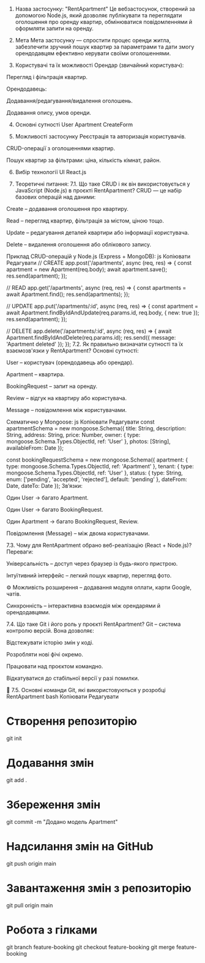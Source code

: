 1. Назва застосунку: "RentApartment"
Це вебзастосунок, створений за допомогою Node.js, який дозволяє публікувати та переглядати оголошення про оренду квартир, обмінюватися повідомленнями й оформляти запити на оренду.

 2. Мета
Мета застосунку — спростити процес оренди житла, забезпечити зручний пошук квартир за параметрами та дати змогу орендодавцям ефективно керувати своїми оголошеннями.

 3. Користувачі та їх можливості
Орендар (звичайний користувач):

Перегляд і фільтрація квартир.

Орендодавець:

Додавання/редагування/видалення оголошень.

Додавання опису, умов оренди.


 4. Основні сутності
User
Apartment
CreateForm

 5. Можливості застосунку
Реєстрація та авторизація користувачів.

CRUD-операції з оголошеннями квартир.

Пошук квартир за фільтрами: ціна, кількість кімнат, район.



 6. Вибір технології UI
React.js 

7. Теоретичні питання: 
7.1. Що таке CRUD і як він використовується у JavaScript (Node.js) в проєкті RentApartment?
CRUD — це набір базових операцій над даними:

Create – додавання оголошення про квартиру.

Read – перегляд квартир, фільтрація за містом, ціною тощо.

Update – редагування деталей квартири або інформації користувача.

Delete – видалення оголошення або облікового запису.

Приклад CRUD-операцій у Node.js (Express + MongoDB):
js
Копіювати
Редагувати
// CREATE
app.post('/apartments', async (req, res) => {
  const apartment = new Apartment(req.body);
  await apartment.save();
  res.send(apartment);
});

// READ
app.get('/apartments', async (req, res) => {
  const apartments = await Apartment.find();
  res.send(apartments);
});

// UPDATE
app.put('/apartments/:id', async (req, res) => {
  const apartment = await Apartment.findByIdAndUpdate(req.params.id, req.body, { new: true });
  res.send(apartment);
});

// DELETE
app.delete('/apartments/:id', async (req, res) => {
  await Apartment.findByIdAndDelete(req.params.id);
  res.send({ message: 'Apartment deleted' });
});
 7.2. Як правильно визначати сутності та їх взаємозв'язки у RentApartment?
Основні сутності:

User – користувач (орендодавець або орендар).

Apartment – квартира.

BookingRequest – запит на оренду.

Review – відгук на квартиру або користувача.

Message – повідомлення між користувачами.

Схематично у Mongoose:
js
Копіювати
Редагувати
const apartmentSchema = new mongoose.Schema({
  title: String,
  description: String,
  address: String,
  price: Number,
  owner: { type: mongoose.Schema.Types.ObjectId, ref: 'User' },
  photos: [String],
  availableFrom: Date
});

const bookingRequestSchema = new mongoose.Schema({
  apartment: { type: mongoose.Schema.Types.ObjectId, ref: 'Apartment' },
  tenant: { type: mongoose.Schema.Types.ObjectId, ref: 'User' },
  status: { type: String, enum: ['pending', 'accepted', 'rejected'], default: 'pending' },
  dateFrom: Date,
  dateTo: Date
});
Зв’язки:

Один User → багато Apartment.

Один User → багато BookingRequest.

Один Apartment → багато BookingRequest, Review.

Повідомлення (Message) – між двома користувачами.

 7.3. Чому для RentApartment обрано веб-реалізацію (React + Node.js)?
Переваги:

 Універсальність – доступ через браузер із будь-якого пристрою.

 Інтуїтивний інтерфейс – легкий пошук квартир, перегляд фото.

⚙ Можливість розширення – додавання модуля оплати, карти Google, чатів.

 Синхронність – інтерактивна взаємодія між орендарями й орендодавцями.

 7.4. Що таке Git і його роль у проєкті RentApartment?
Git – система контролю версій. Вона дозволяє:

Відстежувати історію змін у коді.

Розробляти нові фічі окремо.

Працювати над проєктом командно.

Відкатуватися до стабільної версії у разі помилки.

🔹 7.5. Основні команди Git, які використовуються у розробці RentApartment
bash
Копіювати
Редагувати
# Створення репозиторію
git init

# Додавання змін
git add .

# Збереження змін
git commit -m "Додано модель Apartment"

# Надсилання змін на GitHub
git push origin main

# Завантаження змін з репозиторію
git pull origin main

# Робота з гілками
git branch feature-booking
git checkout feature-booking
git merge feature-booking
